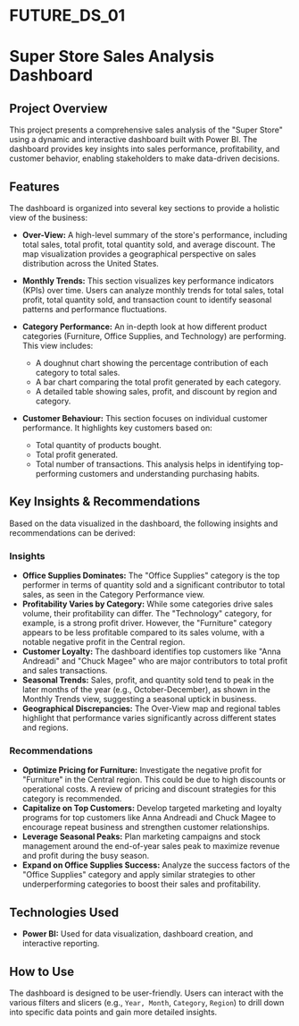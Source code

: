 # FUTURE_DS_01
# Super Store Sales Analysis Dashboard

## Project Overview

This project presents a comprehensive sales analysis of the "Super Store" using a dynamic and interactive dashboard built with Power BI. The dashboard provides key insights into sales performance, profitability, and customer behavior, enabling stakeholders to make data-driven decisions.

## Features

The dashboard is organized into several key sections to provide a holistic view of the business:

-   **Over-View:** A high-level summary of the store's performance, including total sales, total profit, total quantity sold, and average discount. The map visualization provides a geographical perspective on sales distribution across the United States.

-   **Monthly Trends:** This section visualizes key performance indicators (KPIs) over time. Users can analyze monthly trends for total sales, total profit, total quantity sold, and transaction count to identify seasonal patterns and performance fluctuations.

-   **Category Performance:** An in-depth look at how different product categories (Furniture, Office Supplies, and Technology) are performing. This view includes:
    -   A doughnut chart showing the percentage contribution of each category to total sales.
    -   A bar chart comparing the total profit generated by each category.
    -   A detailed table showing sales, profit, and discount by region and category.

-   **Customer Behaviour:** This section focuses on individual customer performance. It highlights key customers based on:
    -   Total quantity of products bought.
    -   Total profit generated.
    -   Total number of transactions.
    This analysis helps in identifying top-performing customers and understanding purchasing habits.

## Key Insights & Recommendations

Based on the data visualized in the dashboard, the following insights and recommendations can be derived:

### Insights

-   **Office Supplies Dominates:** The "Office Supplies" category is the top performer in terms of quantity sold and a significant contributor to total sales, as seen in the Category Performance view.
-   **Profitability Varies by Category:** While some categories drive sales volume, their profitability can differ. The "Technology" category, for example, is a strong profit driver. However, the "Furniture" category appears to be less profitable compared to its sales volume, with a notable negative profit in the Central region.
-   **Customer Loyalty:** The dashboard identifies top customers like "Anna Andreadi" and "Chuck Magee" who are major contributors to total profit and sales transactions.
-   **Seasonal Trends:** Sales, profit, and quantity sold tend to peak in the later months of the year (e.g., October-December), as shown in the Monthly Trends view, suggesting a seasonal uptick in business.
-   **Geographical Discrepancies:** The Over-View map and regional tables highlight that performance varies significantly across different states and regions.

### Recommendations

-   **Optimize Pricing for Furniture:** Investigate the negative profit for "Furniture" in the Central region. This could be due to high discounts or operational costs. A review of pricing and discount strategies for this category is recommended.
-   **Capitalize on Top Customers:** Develop targeted marketing and loyalty programs for top customers like Anna Andreadi and Chuck Magee to encourage repeat business and strengthen customer relationships.
-   **Leverage Seasonal Peaks:** Plan marketing campaigns and stock management around the end-of-year sales peak to maximize revenue and profit during the busy season.
-   **Expand on Office Supplies Success:** Analyze the success factors of the "Office Supplies" category and apply similar strategies to other underperforming categories to boost their sales and profitability.

## Technologies Used

-   **Power BI:** Used for data visualization, dashboard creation, and interactive reporting.

## How to Use

The dashboard is designed to be user-friendly. Users can interact with the various filters and slicers (e.g., `Year, Month`, `Category`, `Region`) to drill down into specific data points and gain more detailed insights.
